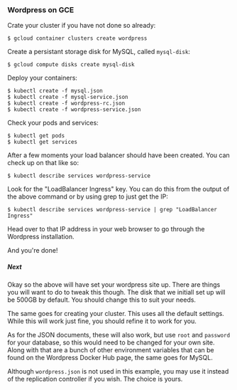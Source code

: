 ### Wordpress on GCE

Crate your cluster if you have not done so already:

```
$ gcloud container clusters create wordpress
```

Create a persistant storage disk for MySQL, called `mysql-disk`:

```
$ gcloud compute disks create mysql-disk
```

Deploy your containers:

```
$ kubectl create -f mysql.json
$ kubectl create -f mysql-service.json
$ kubectl create -f wordpress-rc.json
$ kubectl create -f wordpress-service.json
```

Check your pods and services:

```
$ kubectl get pods
$ kubectl get services
```

After a few moments your load balancer should have been created. You can check
up on that like so:

```
$ kubectl describe services wordpress-service
```

Look for the "LoadBalancer Ingress" key. You can do this from the output of the
above command or by using grep to just get the IP:

```
$ kubectl describe services wordpress-service | grep "LoadBalancer Ingress"
```

Head over to that IP address in your web browser to go through the Wordpress
installation.

And you're done!

##### Next

Okay so the above will have set your wordpress site up. There are things you
will want to do to tweak this though. The disk that we initiall set up will be
500GB by default. You should change this to suit your needs.

The same goes for creating your cluster. This uses all the default settings.
While this will work just fine, you should refine it to work for you.

As for the JSON documents, these will also work, but use `root` and `password`
for your database, so this would need to be changed for your own site. Along
with that are a bunch of other environment variables that can be found on
the Wordpress Docker Hub page, the same goes for MySQL.

Although `wordpress.json` is not used in this example, you may use it instead of
the replication controller if you wish. The choice is yours.
